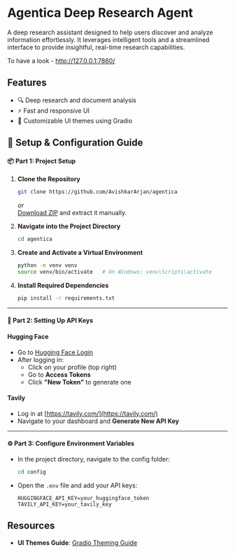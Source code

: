# Agentica Deep Research Agent

A deep research assistant designed to help users discover and analyze information effortlessly. It leverages intelligent tools and a streamlined interface to provide insightful, real-time research capabilities.

To have a look - http://127.0.0.1:7860/

## Features

- 🔍 Deep research and document analysis  
- ⚡ Fast and responsive UI  
- 🎨 Customizable UI themes using Gradio

## 🚀 Setup & Configuration Guide

#### 📦 Part 1: Project Setup

1. **Clone the Repository**  
   ```bash
   git clone https://github.com/AvishkarArjan/agentica
   ```
   *or*  
   [Download ZIP](https://github.com/AvishkarArjan/agentica) and extract it manually.

2. **Navigate into the Project Directory**  
   ```bash
   cd agentica
   ```

3. **Create and Activate a Virtual Environment**  
   ```bash
   python -m venv venv
   source venv/bin/activate   # On Windows: venv\Scripts\activate
   ```

4. **Install Required Dependencies**  
   ```bash
   pip install -r requirements.txt
   ```

---

#### 🔑 Part 2: Setting Up API Keys

#### Hugging Face
- Go to [Hugging Face Login](https://huggingface.co/login)
- After logging in:
  - Click on your profile (top right)
  - Go to **Access Tokens**
  - Click **"New Token"** to generate one

#### Tavily
- Log in at [https://tavily.com/](https://tavily.com/)
- Navigate to your dashboard and **Generate New API Key**

---

#### ⚙️ Part 3: Configure Environment Variables

- In the project directory, navigate to the config folder:
  ```bash
  cd config
  ```
- Open the `.env` file and add your API keys:
  ```env
  HUGGINGFACE_API_KEY=your_huggingface_token
  TAVILY_API_KEY=your_tavily_key
  ```


## Resources

- **UI Themes Guide**: [Gradio Theming Guide](https://www.gradio.app/guides/theming-guide)

